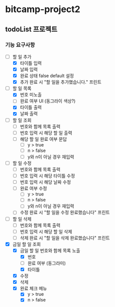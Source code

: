 # bitcamp-project2
## todoList 프로젝트

### 기능 요구사항
- [ ] 할 일 추가
  - [x] 타이틀 입력
  - [x] 날짜 입력
  - [x] 완료 상태 false default 설정 
  - [x] 추가 완료 시 "할 일을 추가했습니다." 프린트
- [ ] 할 일 목록
  - [x] 번호 미노출 
  - [ ] 완료 여부 UI (동그라이 색상?)
  - [x] 타이틀 출력
  - [x] 날짜 출력
- [ ] 할 일 조회
  - [ ] 번호와 함께 목록 출력
  - [ ] 번호 입력 시 해당 할 일 출력
  - [ ] 해당 할 일 완료 여부 문답
    - [ ] y > true
    - [ ] n > false
    - [ ] y와 n이 아닐 경우 재입력
- [ ] 할 일 수정
  - [ ] 번호와 함께 목록 출력
  - [ ] 번호 입력 시 해당 타이틀 수정
  - [ ] 번호 입력 시 해당 날짜 수정
  - [ ] 완료 여부 수정
      - [ ] y > true
      - [ ] n > false
      - [ ] y와 n이 아닐 경우 재입력
  - [ ] 수정 완료 시 "할 일을 수정 완료했습니다" 프린트
- [ ] 할 일 삭제
  - [ ] 번호와 함께 목록 출력
  - [ ] 번호 입력 시 해당 할 일 삭제
  - [ ] 삭제 완료 시 "할 일을 삭제 완료했습니다" 프린트

- [x] 금일 할 일 조회
  - [x] 금일 할 일 번호와 함께 목록 노출
    - [x] 번호
    - [ ] 완료 여부 (동그라미)
    - [x] 타이틀
  - [x] 수정
  - [x] 삭제
  - [x] 완료 체크 메뉴
    - [x] y > true
    - [x] n > false